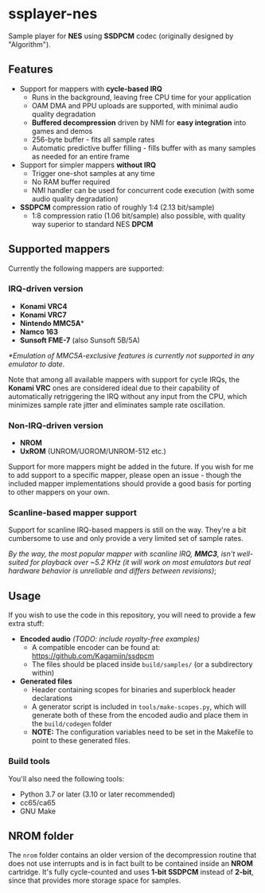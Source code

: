 # ssplayer-nes

Sample player for **NES** using **SSDPCM** codec (originally designed by "Algorithm").

## Features

- Support for mappers with **cycle-based IRQ**
  - Runs in the background, leaving free CPU time for your application
  - OAM DMA and PPU uploads are supported, with minimal audio quality degradation
  - **Buffered decompression** driven by NMI for **easy integration** into games and demos
  - 256-byte buffer - fits all sample rates
  - Automatic predictive buffer filling - fills buffer with as many samples as needed for an entire frame
- Support for simpler mappers **without IRQ**
  - Trigger one-shot samples at any time
  - No RAM buffer required
  - NMI handler can be used for concurrent code execution (with some audio quality degradation)
- **SSDPCM** compression ratio of roughly 1:4 (2.13 bit/sample)
  - 1:8 compression ratio (1.06 bit/sample) also possible, with quality way superior to standard NES **DPCM**

## Supported mappers

Currently the following mappers are supported:

### IRQ-driven version

- **Konami VRC4**
- **Konami VRC7**
- **Nintendo MMC5A***
- **Namco 163**
- **Sunsoft FME-7** (also Sunsoft 5B/5A)

_*Emulation of MMC5A-exclusive features is currently not supported in any emulator to date._

Note that among all available mappers with support for cycle IRQs, the **Konami VRC** ones are considered ideal due to their capability of automatically retriggering the IRQ without any input from the CPU, which minimizes sample rate jitter and eliminates sample rate oscillation.

### Non-IRQ-driven version

- **NROM**
- **UxROM** (UNROM/UOROM/UNROM-512 etc.)

Support for more mappers might be added in the future. If you wish for me to add support to a specific mapper, please open an issue - though the included mapper implementations should provide a good basis for porting to other mappers on your own.

### Scanline-based mapper support

Support for scanline IRQ-based mappers is still on the way. They're a bit cumbersome to use and only provide a very limited set of sample rates.

_By the way, the most popular mapper with scanline IRQ, **MMC3**, isn't well-suited for playback over ~5.2 KHz (it will work on most emulators but real hardware behavior is unreliable and differs between revisions)_;

## Usage

If you wish to use the code in this repository, you will need to provide a few extra stuff:

- **Encoded audio** _(TODO: include royalty-free examples)_
  - A compatible encoder can be found at: <https://github.com/Kagamiin/ssdpcm>
  - The files should be placed inside `build/samples/` (or a subdirectory within)
- **Generated files**
  - Header containing scopes for binaries and superblock header declarations
  - A generator script is included in `tools/make-scopes.py`, which will generate both of these from the encoded audio and place them in the `build/codegen` folder
  - **NOTE:** The configuration variables need to be set in the Makefile to point to these generated files.

### Build tools

You'll also need the following tools:

- Python 3.7 or later (3.10 or later recommended)
- cc65/ca65
- GNU Make

## NROM folder

The `nrom` folder contains an older version of the decompression routine that does not use interrupts and is in fact built to be contained inside an **NROM** cartridge. It's fully cycle-counted and uses **1-bit SSDPCM** instead of **2-bit**, since that provides more storage space for samples.
